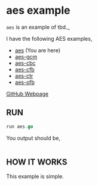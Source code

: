 # aes example

`aes` is an example of
tbd._

I have the following AES examples,

* [aes](https://github.com/JeffDeCola/my-go-examples/tree/master/encryption-decryption/aes)
  (You are here)
* [aes-gcm](https://github.com/JeffDeCola/my-go-examples/tree/master/encryption-decryption/aes-gcm)
* [aes-cbc](https://github.com/JeffDeCola/my-go-examples/tree/master/encryption-decryption/aes-cbc)
* [aes-cfb](https://github.com/JeffDeCola/my-go-examples/tree/master/encryption-decryption/aes-cfb)
* [aes-ctr](https://github.com/JeffDeCola/my-go-examples/tree/master/encryption-decryption/aes-ctr)
* [aes-ofb](https://github.com/JeffDeCola/my-go-examples/tree/master/encryption-decryption/aes-ofb)

[GitHub Webpage](https://jeffdecola.github.io/my-go-examples/)

## RUN

```go
run aes.go
```

You output should be,

```txt

```

## HOW IT WORKS

This example is simple.
